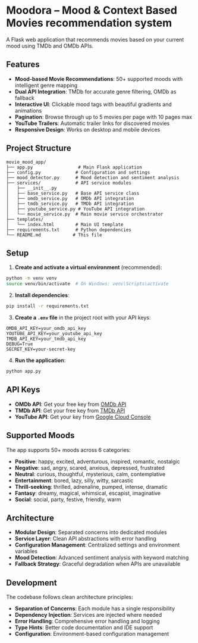 # Moodora – Mood & Context Based Movies recommendation system

A Flask web application that recommends movies based on your current mood using TMDb and OMDb APIs.

## Features

- **Mood-based Movie Recommendations**: 50+ supported moods with intelligent genre mapping
- **Dual API Integration**: TMDb for accurate genre filtering, OMDb as fallback
- **Interactive UI**: Clickable mood tags with beautiful gradients and animations
- **Pagination**: Browse through up to 5 movies per page with 10 pages max
- **YouTube Trailers**: Automatic trailer links for discovered movies
- **Responsive Design**: Works on desktop and mobile devices

## Project Structure

```
movie_mood_app/
├── app.py                 # Main Flask application
├── config.py             # Configuration and settings
├── mood_detector.py      # Mood detection and sentiment analysis
├── services/             # API service modules
│   ├── __init__.py
│   ├── base_service.py   # Base API service class
│   ├── omdb_service.py   # OMDb API integration
│   ├── tmdb_service.py   # TMDb API integration
│   ├── youtube_service.py # YouTube API integration
│   └── movie_service.py  # Main movie service orchestrator
├── templates/
│   └── index.html        # Main UI template
├── requirements.txt      # Python dependencies
└── README.md            # This file
```

## Setup

1. **Create and activate a virtual environment** (recommended):
```bash
python -m venv venv
source venv/bin/activate  # On Windows: venv\Scripts\activate
```

2. **Install dependencies**:
```bash
pip install -r requirements.txt
```

3. **Create a `.env` file** in the project root with your API keys:
```env
OMDB_API_KEY=your_omdb_api_key
YOUTUBE_API_KEY=your_youtube_api_key
TMDB_API_KEY=your_tmdb_api_key
DEBUG=True
SECRET_KEY=your-secret-key
```

4. **Run the application**:
```bash
python app.py
```

## API Keys

- **OMDb API**: Get your free key from [OMDb API](http://www.omdbapi.com/apikey.aspx)
- **TMDb API**: Get your free key from [TMDb API](https://www.themoviedb.org/settings/api)
- **YouTube API**: Get your key from [Google Cloud Console](https://console.cloud.google.com/)

## Supported Moods

The app supports 50+ moods across 6 categories:

- **Positive**: happy, excited, adventurous, inspired, romantic, nostalgic
- **Negative**: sad, angry, scared, anxious, depressed, frustrated
- **Neutral**: curious, thoughtful, mysterious, calm, contemplative
- **Entertainment**: bored, lazy, silly, witty, sarcastic
- **Thrill-seeking**: thrilled, adrenaline, pumped, intense, dramatic
- **Fantasy**: dreamy, magical, whimsical, escapist, imaginative
- **Social**: social, party, festive, friendly, warm

## Architecture

- **Modular Design**: Separated concerns into dedicated modules
- **Service Layer**: Clean API abstractions with error handling
- **Configuration Management**: Centralized settings and environment variables
- **Mood Detection**: Advanced sentiment analysis with keyword matching
- **Fallback Strategy**: Graceful degradation when APIs are unavailable

## Development

The codebase follows clean architecture principles:
- **Separation of Concerns**: Each module has a single responsibility
- **Dependency Injection**: Services are injected where needed
- **Error Handling**: Comprehensive error handling and logging
- **Type Hints**: Better code documentation and IDE support
- **Configuration**: Environment-based configuration management
